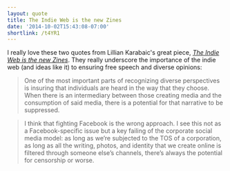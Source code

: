 ```yaml
---
layout: quote
title: The Indie Web is the new Zines
date: '2014-10-02T15:43:08-07:00'
shortlink: /t4YR1
---
```


I really love these two quotes from Lillian Karabaic's great piece, <cite><a
href="http://anomalily.net/the-indie-web-is-the-new-zines/">The Indie Web is the new
Zines</a></cite>. They really underscore the importance of the indie web (and ideas like it) to
ensuring free speech and diverse opinions:

> One of the most important parts of recognizing diverse perspectives is insuring that individuals
> are heard in the way that they choose. When there is an intermediary between those creating media
> and the consumption of said media, there is a potential for that narrative to be suppressed.

> I think that fighting Facebook is the wrong approach. I see this not as a Facebook-specific issue
> but a key failing of the corporate social media model: as long as we’re subjected to the TOS of a
> corporation, as long as all the writing, photos, and identity that we create online is filtered
> through someone else’s channels, there’s always the potential for censorship or worse.
